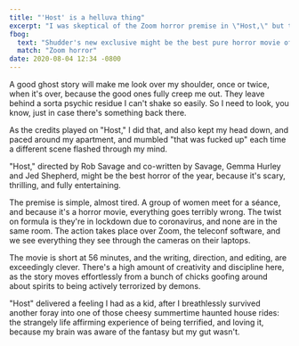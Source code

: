 ```yaml
---
title: "'Host' is a helluva thing"
excerpt: "I was skeptical of the Zoom horror premise in \"Host,\" but the movie is exceedingly clever in its writing and direction, and it won me over in its first 10 minutes."
fbog:
  text: "Shudder's new exclusive might be the best pure horror movie of the year."
  match: "Zoom horror"
date: 2020-08-04 12:34 -0800
---
```

A good ghost story will make me look over my shoulder, once or twice, when it's over, because the good ones fully creep me out. They leave behind a sorta psychic residue I can't shake so easily. So I need to look, you know, just in case there's something back there.

As the credits played on "Host," I did that, and also kept my head down, and paced around my apartment, and mumbled "that was fucked up" each time a different scene flashed through my mind.

"Host," directed by Rob Savage and co-written by Savage, Gemma Hurley and Jed Shepherd, might be the best horror of the year, because it's scary, thrilling, and fully entertaining.<!--copynote-->

The premise is simple, almost tired. A group of women meet for a séance, and because it's a horror movie, everything goes terribly wrong. The twist on formula is they're in lockdown due to coronavirus, and none are in the same room. The action takes place over Zoom, the teleconf software, and we see everything they see through the cameras on their laptops.

The movie is short at 56 minutes, and the writing, direction, and editing, are exceedingly clever. There's a high amount of creativity and discipline here, as the story moves effortlessly from a bunch of chicks goofing around about spirits to being actively terrorized by demons.



"Host" delivered a feeling I had as a kid, after I breathlessly survived another foray into one of those cheesy summertime haunted house rides: the strangely life affirming experience of being terrified, and loving it, because my brain was aware of the fantasy but my gut wasn't.  

